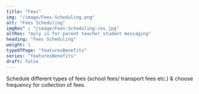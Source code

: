 ```yaml
---
title: "Fees"
img: "/image/Fees-Scheduling.png"
alt: "Fees Scheduling"
imgRes" : "/image/Fees-Scheduling-res.jpg"
altRes: "myly is for parent teacher student messaging"
heading: "Fees Scheduling"
weight: 1
typeOfPage: "featuresBenefits"
series: "featuresBenefits"
draft: false
---
```


Schedule different types of fees (school fees/ transport fees etc.) & choose frequency for collection of fees.
